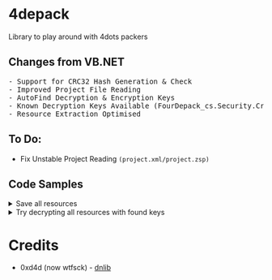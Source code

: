 # 4depack
Library to play around with 4dots packers

## Changes from VB.NET
<pre>
- Support for CRC32 Hash Generation & Check
- Improved Project File Reading
- AutoFind Decryption & Encryption Keys
- Known Decryption Keys Available (FourDepack_cs.Security.CryptoHelper.KnownDecryptionKeys)
- Resource Extraction Optimised
</pre>

## To Do:
- Fix Unstable Project Reading `(project.xml/project.zsp)`

## Code Samples
<details>
 <summary>Save all resources</summary>
 <hr></hr>
  
  ```csharp
  foreach (AppResources resource in app.TargetApplicationResources)
  {
     byte[] tempData = resource.RawData;
     File.WriteAllBytes("4depack\\" + Path.GetFileName(args[0]) + "\\" + resource.Filename, tempData);
  }
  ```
  
  <hr></hr>
</details>
<details>
 <summary>Try decrypting all resources with found keys</summary>
 <hr></hr>
  
  ```csharp
  foreach (AppResources resource in app.TargetApplicationResources)
  {
     byte[] tempData = resource.RawData;
     string[] keys = FourDepack_cs.Security.CryptoHelper.FindKeys(app, FourDepack_cs.Security.CryptoHelper.SearchType.DecryptionKeys);
     foreach (string key in keys)
     {
         try { tempData = FourDepack_cs.Security.CryptoHelper.DecryptBytes(tempData, key); }
         catch { continue; }
     }
     File.WriteAllBytes("4depack\\" + Path.GetFileName(args[0]) + "\\" + resource.Filename, tempData);
  }
  ```
  
  <hr></hr>
</details>

# Credits
- 0xd4d (now wtfsck) - [dnlib](https://github.com/0xd4d/dnlib)
